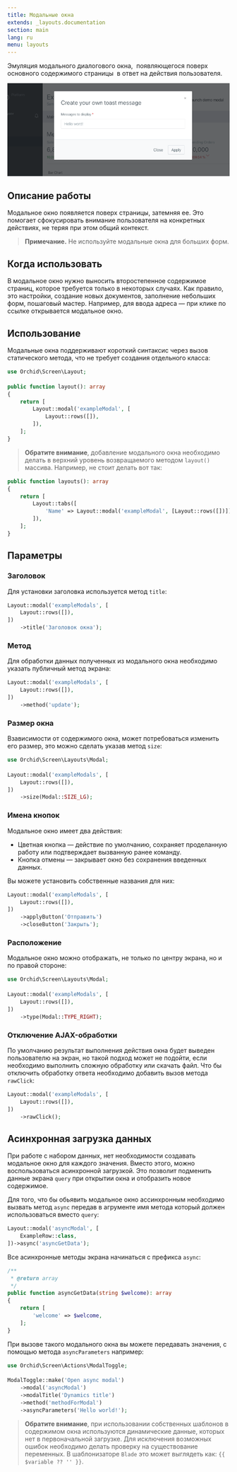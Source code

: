 ```yaml
---
title: Модальные окна
extends: _layouts.documentation
section: main
lang: ru
menu: layouts
---
```


Эмуляция модального диалогового окна,  появляющегося поверх основного содержимого страницы  в ответ на действия пользователя.

![Modals](/assets/img/layouts/modals.png)

## Описание работы

Модальное окно появляется поверх страницы, затемняя ее. Это помогает сфокусировать внимание пользователя на конкретных действиях, не теряя при этом общий контекст.


> **Примечание.** Не используйте модальные окна для больших форм.

## Когда использовать

В модальное окно нужно выносить второстепенное содержимое страниц, которое требуется только в некоторых случаях. Как правило, это настройки, создание новых документов, заполнение небольших форм, пошаговый мастер. Например, для ввода адреса — при клике по ссылке открывается модальное окно.


## Использование

Модальные окна поддерживают короткий синтаксис через вызов статического метода, что не требует создания отдельного класса:

```php
use Orchid\Screen\Layout;

public function layout(): array
{
    return [
        Layout::modal('exampleModal', [
	        Layout::rows([]),
        ]),
    ];
}
```

> **Обратите внимание**, добавление модального окна необходимо делать в верхний уровень возвращаемого методом `layout()` массива. Например, не стоит делать вот так:

```php
public function layouts(): array
{
    return [
        Layout::tabs([
            'Name' => Layout::modal('exampleModal', [Layout::rows([])]),
        ]),
    ];
}
```


## Параметры

### Заголовок

Для установки заголовка используется метод `title`:

```php
Layout::modal('exampleModals', [
    Layout::rows([]),
])
    ->title('Заголовок окна');
```

### Метод

Для обработки данных полученных из модального окна необходимо указать публичный метод экрана:

```php
Layout::modal('exampleModals', [
    Layout::rows([]),
])
    ->method('update');
```


### Размер окна

Взависимости от содержимого окна, может потребоваться изменить его размер, это можно сделать указав метод `size`:

```php
use Orchid\Screen\Layouts\Modal;

Layout::modal('exampleModals', [
    Layout::rows([]),
])
    ->size(Modal::SIZE_LG);
```

### Имена кнопок

Модальное окно имеет два действия:

- Цветная кнопка — действие по умолчанию, сохраняет проделанную работу или подтверждает вызванную ранее команду.
- Кнопка отмены — закрывает окно без сохранения введенных данных.


Вы можете установить собственные названия для них:

```php
Layout::modal('exampleModals', [
    Layout::rows([]),
])
    ->applyButton('Отправить')
    ->closeButton('Закрыть');
```

### Расположение

Модальное окно можно отображать, не только по центру экрана, но и по правой стороне:

```php
use Orchid\Screen\Layouts\Modal;

Layout::modal('exampleModals', [
    Layout::rows([]),
])
    ->type(Modal::TYPE_RIGHT);
```

### Отключение AJAX-обработки

По умолчанию результат выполнения действия окна будет выведен пользователю на экран, но такой подход может не подойти, если необходимо выполнить сложную обработку или скачать файл. 
Что бы отключить обработку ответа необходимо добавить вызов метода `rawClick`:

```php
Layout::modal('exampleModals', [
    Layout::rows([]),
])
    ->rawClick();
```


## Асинхронная загрузка данных

При работе с набором данных, нет необходимости создавать модальное окно для каждого значения. Вместо этого, можно воспользоваться асинхронной загрузкой.
Это позволит подменить данные экрана `query` при открытии окна и отобразить
новое содержимое.

Для того, что бы обьявить модальное окно ассинхронным необходимо вызвать метод `async` передав в агрументе имя метода который должен использоваться вместо `query`:

```php
Layout::modal('asyncModal', [
    ExampleRow::class,
])->async('asyncGetData');
```

Все асинхронные методы экрана начинаться с префикса `async`:

```php
/**
 * @return array
 */
public function asyncGetData(string $welcome): array
{
    return [
        'welcome' => $welcome,
    ];
}
```

При вызове такого модального окна вы можете передавать значения, c помощью метода `asyncParameters` например:

```php
use Orchid\Screen\Actions\ModalToggle;

ModalToggle::make('Open async modal')
    ->modal('asyncModal')
    ->modalTitle('Dynamics title')
    ->method('methodForModal')
    ->asyncParameters('Hello world!');
```


> **Обратите внимание**, при использовании собственных шаблонов в содержимом окна используются динамические данные, которых нет в первоначальной загрузке. Для исключения возможных ошибок необходимо делать проверку на существование переменных. В шаблонизаторе `Blade` это может выглядеть как: `{{ $variable ?? '' }}`.
